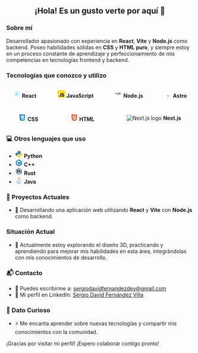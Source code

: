 <h2 align="center">¡Hola! Es un gusto verte por aquí 👋</h2>

### Sobre mí

Desarrollador apasionado con experiencia en **React**, **Vite** y **Node.js** como backend. Poseo habilidades sólidas en **CSS** y **HTML puro**, y siempre estoy en un proceso constante de aprendizaje y perfeccionamiento de mis competencias en tecnologías frontend y backend.

### Tecnologías que conozco y utilizo

<div align="center" style="display: flex; justify-content: space-around; align-items: center; flex-wrap: wrap; gap: 20px; margin: 20px 0;">
  <span style="margin: 10px;">
    <img src="/icons/svg__react.svg" width="20" height="20" alt="React logo" />
    <strong>React</strong>
  </span>
  <span style="margin: 10px;">
    <img src="/icons/svg__javascript.svg" width="20" height="20" alt="JavaScript logo" />
    <strong>JavaScript</strong>
  </span>
  <span style="margin: 10px;">
    <img src="/icons/svg__node.svg" width="20" height="20" alt="Node.js logo" />
    <strong>Node.js</strong>
  </span>
  <span style="margin: 10px;">
    <img src="/icons/icon__astro.png" width="20" height="20" alt="Astro logo" />
    <strong>Astro</strong>
  </span>
  <span style="margin: 10px;">
    <img src="/icons/svg__css.svg" width="20" height="20" alt="CSS logo" />
    <strong>CSS</strong>
  </span>
  <span style="margin: 10px;">
    <img src="/icons/svg__html.svg" width="20" height="20" alt="HTML logo" />
    <strong>HTML</strong>
  </span>
  <span style="margin: 10px;">
    <img src="https://www.svgrepo.com/show/368858/nextjs.svg" width="20" height="20" alt="Next.js logo" />
    <strong>Next.js</strong>
  </span>
</div>

### 💻 Otros lenguajes que uso

<ul>
  <li><img src="/icons/svg__python.svg" width="20" height="20" alt="Python logo" /> <strong>Python</strong></li>
  <li><img src="/icons/svg__c++.svg" width="20" height="20" alt="C++ logo" /> <strong>C++</strong></li>
  <li><img src="/icons/svg__rust.svg" width="20" height="20" alt="Rust logo" /> <strong>Rust</strong></li>
  <li><img src="/icons/svg__java.svg" width="20" height="20" alt="Java logo" /> <strong>Java</strong></li>
</ul>

### 🚀 Proyectos Actuales

- 🔭 Desarrollando una aplicación web utilizando **React** y **Vite** con **Node.js** como backend.

### Situación Actual

- 🎨 Actualmente estoy explorando el diseño 3D, practicando y aprendiendo para mejorar mis habilidades en esta área, integrándolas con mis conocimientos de desarrollo.

### 📬 Contacto

- 📧 Puedes escribirme a: [sergiodavidfernandezdev@gmail.com](mailto:sergiodavidfernandezdev@gmail.com)
- 💼 Mi perfil en LinkedIn: [Sergio David Fernández Villa](https://www.linkedin.com/in/sergio-david-fern%C3%A1ndez-villa-6b86b328b)

### 🌟 Dato Curioso

- ⚡ Me encanta aprender sobre nuevas tecnologías y compartir mis conocimientos con la comunidad.

¡Gracias por visitar mi perfil! ¡Espero colaborar contigo pronto!

